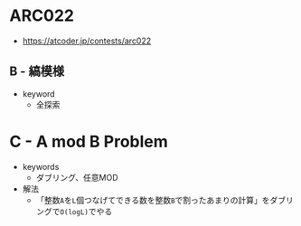 # ARC022
* https://atcoder.jp/contests/arc022


## B - 縞模様
* keyword
  - 全探索


# C - A mod B Problem
* keywords
  - ダブリング、任意MOD
* 解法
  - 「整数`A`を`L`個つなげてできる数を整数`B`で割ったあまりの計算」をダブリングで`O(logL)`でやる
